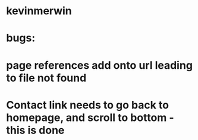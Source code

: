 # kevinmerwin

# bugs:

# page references add onto url leading to file not found
# Contact link needs to go back to homepage, and scroll to bottom - this is done
